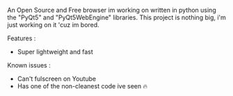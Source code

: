 An Open Source and Free browser im working on written in python using the "PyQt5" and "PyQt5WebEngine" libraries.
This project is nothing big, i'm just working on it 'cuz im bored.

Features :

* Super lightweight and fast

Known issues :

* Can't fulscreen on Youtube
* Has one of the non-cleanest code ive seen 🔥